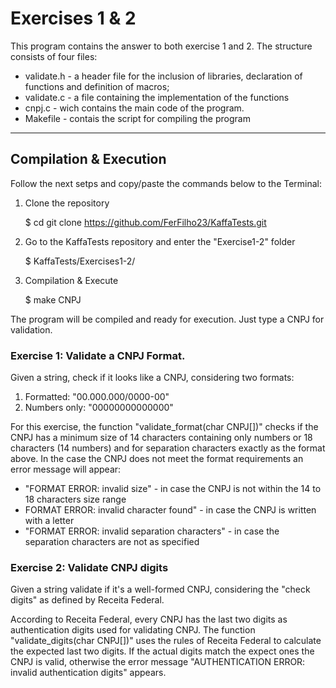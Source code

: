 # Exercises 1 & 2

This program contains the answer to both exercise 1 and 2. The structure consists of four files:
* validate.h - a header file  for the inclusion of libraries, declaration of functions and definition of macros;
* validate.c - a file containing the implementation of the functions
* cnpj.c -  wich contains the main code of the program.
* Makefile - contais the script for compiling the program
----------------------------------------------------------------------------------------------------------------------
## Compilation & Execution

Follow the next setps and copy/paste the commands below to the Terminal:

1.  Clone the repository
      
      $  cd git clone https://github.com/FerFilho23/KaffaTests.git
   
2.  Go to the KaffaTests repository and enter the "Exercise1-2" folder
      
      $ KaffaTests/Exercises1-2/

3.  Compilation & Execute

      $ make CNPJ
      
The program will be compiled and ready for execution. Just type a CNPJ for validation.
      
### Exercise 1: Validate a CNPJ Format.

Given a string, check if it looks like a CNPJ, considering two formats:

1. Formatted: "00.000.000/0000-00"
2. Numbers only: "00000000000000"

For this exercise, the function "validate_format(char CNPJ[])" checks if the CNPJ has a minimum size of 14 characters containing only numbers or 18 characters (14 numbers) and for separation characters exactly as the format above. In the case the CNPJ does not meet the format requirements an error message will appear:

* "FORMAT ERROR: invalid size" - in case the CNPJ is not within the 14 to 18 characters size range
* FORMAT ERROR: invalid character found" - in case the CNPJ is written with a letter
* "FORMAT ERROR: invalid separation characters" - in case the separation characters are not as specified

### Exercise 2: Validate CNPJ digits

Given a string validate if it's a well-formed CNPJ, considering the "check digits" as defined by Receita Federal.

According to Receita Federal, every CNPJ has the last two digits as authentication digits used for validating CNPJ. The function "validate_digits(char CNPJ[])" uses the rules of Receita Federal to calculate the expected last two digits. If the actual digits match the expect ones the CNPJ is valid, otherwise the error message "AUTHENTICATION ERROR: invalid authentication digits" appears.
